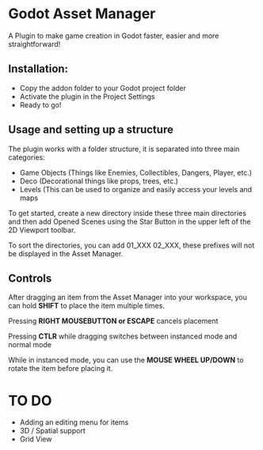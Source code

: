 # Godot Asset Manager
A Plugin to make game creation in Godot faster, easier and more straightforward!

## Installation:
- Copy the addon folder to your Godot project folder
- Activate the plugin in the Project Settings
- Ready to go!


## Usage and setting up a structure
The plugin works with a folder structure, it is separated into three main categories:
- Game Objects (Things like Enemies, Collectibles, Dangers, Player, etc.)
- Deco (Decorational things like props, trees, etc.)
- Levels (This can be used to organize and easily access your levels and maps


To get started, create a new directory inside these three main directories and then add Opened Scenes using the Star Button in the upper left of the 2D Viewport toolbar.

To sort the directories, you can add 01_XXX 02_XXX, these prefixes will not be displayed in the Asset Manager.



## Controls
After dragging an item from the Asset Manager into your workspace, you can hold **SHIFT** to place the item multiple times.

Pressing **RIGHT MOUSEBUTTON or ESCAPE** cancels placement

Pressing **CTLR** while dragging switches between instanced mode and normal mode

While in instanced mode, you can use the **MOUSE WHEEL UP/DOWN** to rotate the item before placing it.




# TO DO
- Adding an editing menu for items
- 3D / Spatial support
- Grid View
